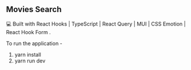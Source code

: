 ## Movies Search

<!-- 👉🏽 [Demo](https://justt-assignment-webapp.pages.dev/) -->

💻 Built with React Hooks | TypeScript | React Query | MUI | CSS Emotion | React Hook Form .

To run the application - 
1. yarn install
2. yarn run dev

